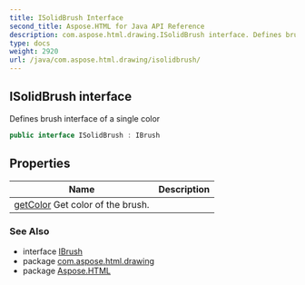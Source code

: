 ```yaml
---
title: ISolidBrush Interface
second_title: Aspose.HTML for Java API Reference
description: com.aspose.html.drawing.ISolidBrush interface. Defines brush interface of a single color
type: docs
weight: 2920
url: /java/com.aspose.html.drawing/isolidbrush/
---
```

## ISolidBrush interface

Defines brush interface of a single color

```java
public interface ISolidBrush : IBrush
```

## Properties

| Name | Description |
| --- | --- |
| [getColor](../../com.aspose.html.drawing/isolidbrush/color/) Get color of the brush. |

### See Also

* interface [IBrush](../ibrush/)
* package [com.aspose.html.drawing](../../com.aspose.html.drawing/)
* package [Aspose.HTML](../../)
